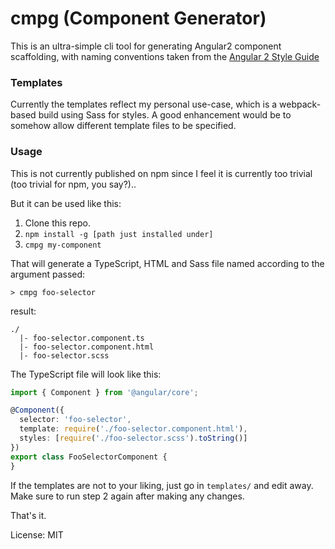 # cmpg (Component Generator)

This is an ultra-simple cli tool for generating Angular2 component scaffolding, with naming conventions 
taken from the [Angular 2 Style Guide](https://angular.io/styleguide)


### Templates
Currently the templates reflect my personal use-case, which is a webpack-based build using
Sass for styles. A good enhancement would be to somehow allow different template files to be specified.


### Usage

This is not currently published on npm since I feel it is currently too trivial (too trivial for npm, you say?)..

But it can be used like this:

1. Clone this repo.
2. `npm install -g [path just installed under]`
3. `cmpg my-component`


That will generate a TypeScript, HTML and Sass file named according to
the argument passed:

`> cmpg foo-selector`

result:

```
./
  |- foo-selector.component.ts
  |- foo-selector.component.html
  |- foo-selector.scss
```

The TypeScript file will look like this:
```TypeScript
import { Component } from '@angular/core';

@Component({
  selector: 'foo-selector',
  template: require('./foo-selector.component.html'),
  styles: [require('./foo-selector.scss').toString()]
})
export class FooSelectorComponent {
}
```

If the templates are not to your liking, just go in `templates/` and
edit away. Make sure to run step 2 again after making any changes.

That's it.

License: MIT